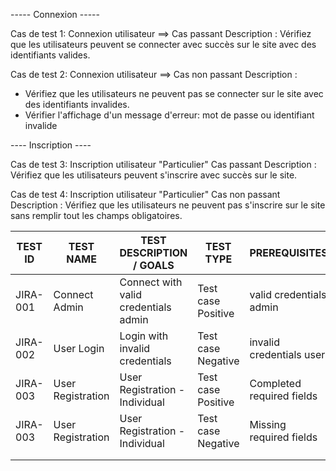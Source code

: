 
----- Connexion -----

Cas de test 1: Connexion utilisateur ==> Cas passant
Description : Vérifiez que les utilisateurs peuvent se connecter avec succès sur le site avec des identifiants valides.


Cas de test 2: Connexion utilisateur ==> Cas non passant
Description : 
- Vérifiez que les utilisateurs ne peuvent pas se connecter sur le site avec des identifiants invalides.
- Vérifier l'affichage d'un message d'erreur: mot de passe ou identifiant invalide

---- Inscription ----

Cas de test 3: Inscription utilisateur "Particulier" Cas passant
Description : Vérifiez que les utilisateurs peuvent s'inscrire avec succès sur le site.


Cas de test 4: Inscription utilisateur "Particulier" Cas non passant
Description : Vérifiez que les utilisateurs ne peuvent pas s'inscrire sur le site sans remplir tout les champs obligatoires.

| TEST ID  | TEST NAME        | TEST DESCRIPTION / GOALS             | TEST TYPE          | PREREQUISITES            | ASSERTIONS                        |
|----------|---------------   |--------------------------------------|--------------------|--------------------------|-----------------------------------|
| JIRA-001 | Connect Admin    | Connect with valid credentials admin | Test case Positive |valid credentials admin   |User is redirected to the dashboard|
| JIRA-002 | User Login       | Login with invalid credentials       | Test case Negative |invalid credentials user  |Display of an error message        |
| JIRA-003 | User Registration| User Registration - Individual       | Test case Positive |Completed required fields |Successful registration on the site|
| JIRA-003 | User Registration| User Registration - Individual       | Test case Negative |Missing required fields   |Failed registration                |
|          |                  |                                      |                    |                          |                           |
|          |                  |                                      |                    |                          |                           |
